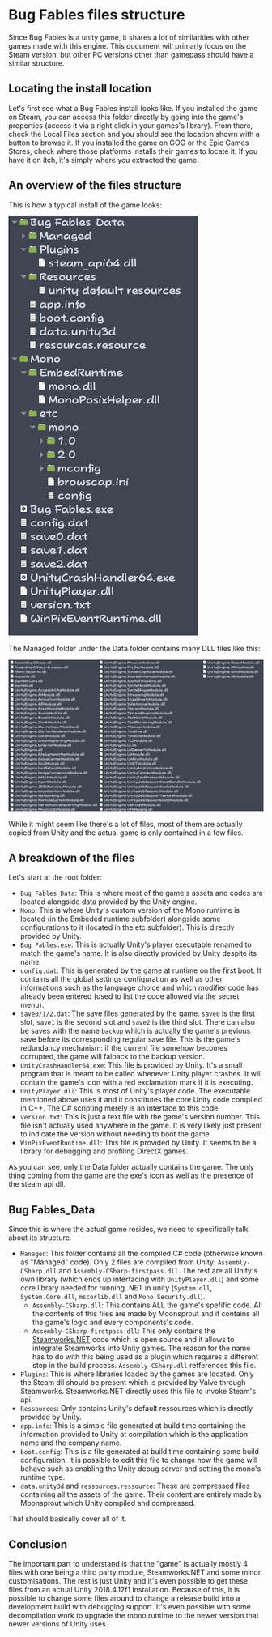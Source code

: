 # Bug Fables files structure
Since Bug Fables is a unity game, it shares a lot of similarities with other games made with this engine. This document will primarly focus on the Steam version, but other PC versions other than gamepass should have a similar structure.

## Locating the install location
Let's first see what a Bug Fables install looks like. If you installed the game on Steam, you can access this folder directly by going into the game's properties (access it via a right click in your games's library). From there, check the Local Files section and you should see the location shown with a button to browse it. If you installed the game on GOG or the Epic Games Stores, check where those platforms installs their games to locate it. If you have it on itch, it's simply where you extracted the game.

## An overview of the files structure
This is how a typical install of the game looks:

![Game install directory](Screenshots/gane-install-root.png)

The Managed folder under the Data folder contains many DLL files like this:

![Game managed folder](Screenshots/gane-install-managed.png)

While it might seem like there's a lot of files, most of them are actually copied from Unity and the actual game is only contained in a few files.

## A breakdown of the files
Let's start at the root folder:
- `Bug Fables_Data`: This is where most of the game's assets and codes are located alongside data provided by the Unity engine.
- `Mono`: This is where Unity's custom version of the Mono runtime is located (in the Embeded runtime subfolder) alongside some configurations to it (located in the etc subfolder). This is directly provided by Unity.
- `Bug Fables.exe`: This is actually Unity's player executable renamed to match the game's name. It is also directly provided by Unity despite its name.
- `config.dat`: This is generated by the game at runtime on the first boot. It contains all the global settings configuration as well as other informations such as the language choice and which modifier code has already been entered (used to list the code allowed via the secret menu).
- `save0/1/2.dat`: The save files generated by the game. `save0` is the first slot, `save1` is the second slot and `save2` is the third slot. There can also be saves with the name `backup` which is actually the game's previous save before its corresponding regular save file. This is the game's redundancy mechanism: if the current file somehow becomes corrupted, the game will falback to the backup version.
- `UnityCrashHandler64,exe`: This file is provided by Unity. It's a small program that is meant to be called whenever Unity player crashes. It will contain the game's icon with a red exclamation mark if it is executing.
- `UnityPlayer.dll`: This is most of Unity's player code. The executable mentioned above uses it and it constitutes the core Unity code compiled in C++. The C# scripting merely is an interface to this code.
- `version.txt`: This is just a text file with the game's version number. This file isn't actually used anywhere in the game. It is very likely just present to indicate the version without needing to boot the game.
- `WinPixEventRuntime.dll`: This file is provided by Unity. It seems to be a library for debugging and profiling DirectX games.

As you can see, only the Data folder actually contains the game. The only thing coming from the game are the exe's icon as well as the presence of the steam api dll.

## Bug Fables_Data
Since this is where the actual game resides, we need to specifically talk about its structure.

- `Managed`: This folder contains all the compiled C# code (otherwise known as "Managed" code). Only 2 files are compiled from Unity: `Assembly-CSharp.dll` and `Assembly-CSharp-firstpass.dll`. The rest are all Unity's own library (which ends up interfacing with `UnityPlayer.dll`) and some core library needed for running .NET in unity (`System.dll`, `System.Core.dll`, `mscorlib.dll` and `Mono.Security.dll`).
  - `Assembly-CSharp.dll`: This contains ALL the game's spefific code. All the contents of this files are made by Moonsprout and it contains all the game's logic and every components's code.
  - `Assembly-CSharp-firstpass.dll`: This only contains the [Steamworks.NET](https://github.com/rlabrecque/Steamworks.NET) code which is open source and it allows to integrate Steamworks into Unity games. The reason for the name has to do with this being used as a plugin which requires a different step in the build process. `Assembly-CSharp.dll` refferences this file.
- `Plugins`: This is where libraries loaded by the games are located. Only the Steam dll should be present which is provided by Valve through Steamworks. Steamworks.NET directly uses this file to invoke Steam's api.
- `Ressources`: Only contains Unity's default ressources which is directly provided by Unity.
- `app.info`: This is a simple file generated at build time containing the information provided to Unity at compilation which is the application name and the company name.
- `boot.config`: This is a file generated at build time containing some build configuration. It is possible to edit this file to change how the game will behave such as enabling the Unity debug server and setting the mono's runtime type.
- `data.unity3d` and `ressources.ressource`: These are compressed files containing all the assets of the game. Their content are entirely made by Moonsprout which Unity compiled and compressed.

That should basically cover all of it.

## Conclusion
The important part to understand is that the "game" is actually mostly 4 files with one being a third party module, Steamworks.NET and some minor customisations. The rest is just Unity and it's even possible to get these files from an actual Unity 2018.4.12f1 installation. Because of this, it is possible to change some files around to change a release build into a development build with debugging support. It's even possible with some decompilation work to upgrade the mono runtime to the newer version that newer versions of Unity uses.

